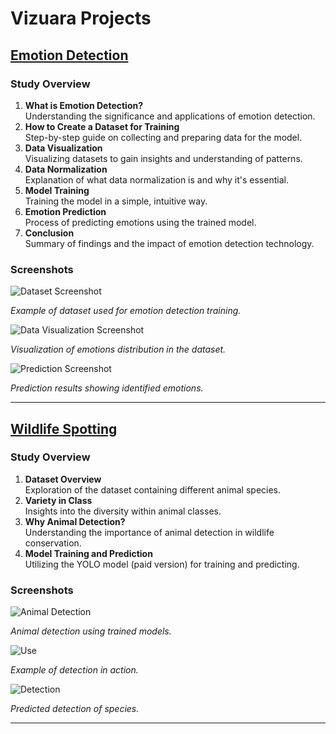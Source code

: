 
# Vizuara Projects

## [Emotion Detection](https://emotion-detection-git-main-pinkesh-nandeshs-projects.vercel.app/)

### Study Overview
1. **What is Emotion Detection?**  
   Understanding the significance and applications of emotion detection.
2. **How to Create a Dataset for Training**  
   Step-by-step guide on collecting and preparing data for the model.
3. **Data Visualization**  
   Visualizing datasets to gain insights and understanding of patterns.
4. **Data Normalization**  
   Explanation of what data normalization is and why it's essential.
5. **Model Training**  
   Training the model in a simple, intuitive way.
6. **Emotion Prediction**  
   Process of predicting emotions using the trained model.
7. **Conclusion**  
   Summary of findings and the impact of emotion detection technology.

### Screenshots

![Dataset Screenshot](https://res.cloudinary.com/dt8idppf9/image/upload/v1729054617/Screenshot_2024-10-16_102425_sqvnok.png)

*Example of dataset used for emotion detection training.*

![Data Visualization Screenshot](https://res.cloudinary.com/dt8idppf9/image/upload/v1729055605/Screenshot_2024-10-16_104311_xypvy0.png)

*Visualization of emotions distribution in the dataset.*

![Prediction Screenshot](https://res.cloudinary.com/dt8idppf9/image/upload/v1729054618/Screenshot_2024-10-16_102545_qiircx.png)

*Prediction results showing identified emotions.*

---

## [Wildlife Spotting](http://nandeshboyz024.github.io/wildlife-spotting)

### Study Overview
1. **Dataset Overview**  
   Exploration of the dataset containing different animal species.
2. **Variety in Class**  
   Insights into the diversity within animal classes.
3. **Why Animal Detection?**  
   Understanding the importance of animal detection in wildlife conservation.
4. **Model Training and Prediction**  
   Utilizing the YOLO model (paid version) for training and predicting.

### Screenshots

![Animal Detection](https://res.cloudinary.com/dt8idppf9/image/upload/v1729055206/Screenshot_2024-10-16_103157_xelrnz.png)

*Animal detection using trained models.*

![Use](https://res.cloudinary.com/dt8idppf9/image/upload/v1729055205/Screenshot_2024-10-16_103220_sw93yd.png)

*Example of detection in action.*

![Detection](https://res.cloudinary.com/dt8idppf9/image/upload/v1729055206/Screenshot_2024-10-16_103324_tit0it.png)

*Predicted detection of species.*

---
